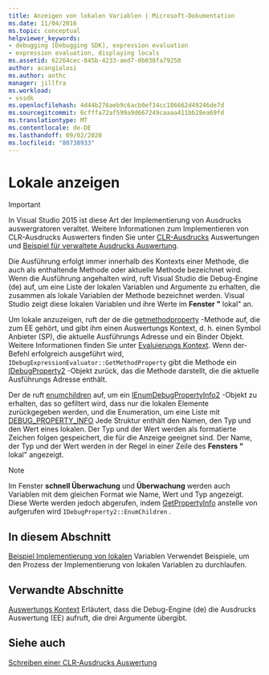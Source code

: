 ```yaml
---
title: Anzeigen von lokalen Variablen | Microsoft-Dokumentation
ms.date: 11/04/2016
ms.topic: conceptual
helpviewer_keywords:
- debugging [Debugging SDK], expression evaluation
- expression evaluation, displaying locals
ms.assetid: 62264cec-845b-4233-aed7-0b038fa79250
author: acangialosi
ms.author: anthc
manager: jillfra
ms.workload:
- vssdk
ms.openlocfilehash: 4d44b276aeb9c6acb0ef34cc186662d49246de7d
ms.sourcegitcommit: 6cfffa72af599a9d667249caaaa411bb28ea69fd
ms.translationtype: MT
ms.contentlocale: de-DE
ms.lasthandoff: 09/02/2020
ms.locfileid: "80738933"
---
```

# <a name="display-locals"></a>Lokale anzeigen
> [!IMPORTANT]
> In Visual Studio 2015 ist diese Art der Implementierung von Ausdrucks auswergratoren veraltet. Weitere Informationen zum Implementieren von CLR-Ausdrucks Auswerters finden Sie unter [CLR-Ausdrucks](https://github.com/Microsoft/ConcordExtensibilitySamples/wiki/CLR-Expression-Evaluators) Auswertungen und [Beispiel für verwaltete Ausdrucks Auswertung](https://github.com/Microsoft/ConcordExtensibilitySamples/wiki/Managed-Expression-Evaluator-Sample).

 Die Ausführung erfolgt immer innerhalb des Kontexts einer Methode, die auch als enthaltende Methode oder aktuelle Methode bezeichnet wird. Wenn die Ausführung angehalten wird, ruft Visual Studio die Debug-Engine (de) auf, um eine Liste der lokalen Variablen und Argumente zu erhalten, die zusammen als lokale Variablen der Methode bezeichnet werden. Visual Studio zeigt diese lokalen Variablen und ihre Werte im **Fenster "** lokal" an.

 Um lokale anzuzeigen, ruft der de die [getmethodproperty](../../extensibility/debugger/reference/idebugexpressionevaluator-getmethodproperty.md) -Methode auf, die zum EE gehört, und gibt ihm einen Auswertungs Kontext, d. h. einen Symbol Anbieter (SP), die aktuelle Ausführungs Adresse und ein Binder Objekt. Weitere Informationen finden Sie unter [Evaluierungs Kontext](../../extensibility/debugger/evaluation-context.md). Wenn der-Befehl erfolgreich ausgeführt wird, `IDebugExpressionEvaluator::GetMethodProperty` gibt die Methode ein [IDebugProperty2](../../extensibility/debugger/reference/idebugproperty2.md) -Objekt zurück, das die Methode darstellt, die die aktuelle Ausführungs Adresse enthält.

 Der de ruft [enumchildren](../../extensibility/debugger/reference/idebugproperty2-enumchildren.md) auf, um ein [IEnumDebugPropertyInfo2](../../extensibility/debugger/reference/ienumdebugpropertyinfo2.md) -Objekt zu erhalten, das so gefiltert wird, dass nur die lokalen Elemente zurückgegeben werden, und die Enumeration, um eine Liste mit [DEBUG_PROPERTY_INFO](../../extensibility/debugger/reference/debug-property-info.md) Jede Struktur enthält den Namen, den Typ und den Wert eines lokalen. Der Typ und der Wert werden als formatierte Zeichen folgen gespeichert, die für die Anzeige geeignet sind. Der Name, der Typ und der Wert werden in der Regel in einer Zeile des **Fensters "** lokal" angezeigt.

> [!NOTE]
> Im Fenster **schnell Überwachung** und **Überwachung** werden auch Variablen mit dem gleichen Format wie Name, Wert und Typ angezeigt. Diese Werte werden jedoch abgerufen, indem [GetPropertyInfo](../../extensibility/debugger/reference/idebugproperty2-getpropertyinfo.md) anstelle von aufgerufen wird `IDebugProperty2::EnumChildren` .

## <a name="in-this-section"></a>In diesem Abschnitt
 [Beispiel Implementierung von lokalen](../../extensibility/debugger/sample-implementation-of-locals.md) Variablen Verwendet Beispiele, um den Prozess der Implementierung von lokalen Variablen zu durchlaufen.

## <a name="related-sections"></a>Verwandte Abschnitte
 [Auswertungs Kontext](../../extensibility/debugger/evaluation-context.md) Erläutert, dass die Debug-Engine (de) die Ausdrucks Auswertung (EE) aufruft, die drei Argumente übergibt.

## <a name="see-also"></a>Siehe auch
 [Schreiben einer CLR-Ausdrucks Auswertung](../../extensibility/debugger/writing-a-common-language-runtime-expression-evaluator.md)
